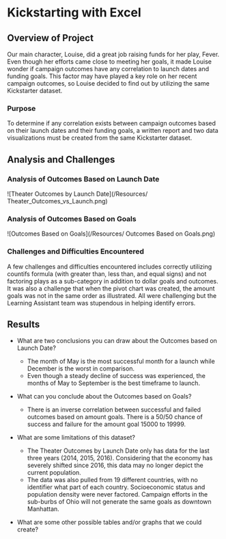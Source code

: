 # Kickstarting with Excel

## Overview of Project
Our main character, Louise, did a great job raising funds for her play, Fever. Even though her efforts came close to meeting her goals, it made Louise wonder if campaign outcomes have any correlation to launch dates and funding goals. This factor may have played a key role on her recent campaign outcomes, so Louise decided to find out by utilizing the same Kickstarter dataset.

### Purpose
To determine if any correlation exists between campaign outcomes based on their launch dates and their funding goals, a written report and two data visualizations must be created from the same Kickstarter dataset.

## Analysis and Challenges

### Analysis of Outcomes Based on Launch Date
![Theater Outcomes by Launch Date](/Resources/ Theater_Outcomes_vs_Launch.png)

### Analysis of Outcomes Based on Goals
![Outcomes Based on Goals](/Resources/ Outcomes Based on Goals.png)

### Challenges and Difficulties Encountered
A few challenges and difficulties encountered includes correctly utilizing countifs formula (with greater than, less than, and equal signs) and not factoring plays as a sub-category in addition to dollar goals and outcomes. It was also a challenge that when the pivot chart was created, the amount goals was not in the same order as illustrated. All were challenging but the Learning Assistant team was stupendous in helping identify errors.

## Results

- What are two conclusions you can draw about the Outcomes based on Launch Date?
	- The month of May is the most successful month for a launch while December is the worst in comparison. 
	- Even though a steady decline of success was experienced, the months of May to September is the best timeframe to launch.

- What can you conclude about the Outcomes based on Goals?
	- There is an inverse correlation between successful and failed outcomes based on amount goals. There is a 50/50 chance of success and failure for the amount goal 15000 to 19999.

- What are some limitations of this dataset?
	- The Theater Outcomes by Launch Date only has data for the last three years (2014, 2015, 2016). Considering that the economy has severely shifted since 2016, this data may no longer depict the current population. 
	- The data was also pulled from 19 different countries, with no identifier what part of each country. Socioeconomic status and population density were never factored. Campaign efforts in the sub-burbs of Ohio will not generate the same goals as downtown Manhattan.

- What are some other possible tables and/or graphs that we could create?
